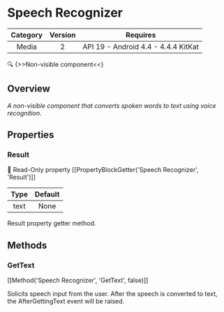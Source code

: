 # Speech Recognizer

| Category | Version | Requires |
|:--------:|:-------:|:--------:|
|Media|2|API 19 - Android 4.4 - 4.4.4 KitKat|

:mag: {>>Non-visible component<<}

## Overview

_A non-visible component that converts spoken words to text using voice recognition._

## Properties

### Result



:eyes: Read-Only property
[[PropertyBlockGetter('Speech Recognizer', 'Result')]]

| Type | Default |
|:----:|:-------:|
|text|None|

Result property getter method.

## Methods

### GetText



[[Method('Speech Recognizer', 'GetText', false)]]

Solicits speech input from the user.  After the speech is converted to
 text, the AfterGettingText event will be raised.